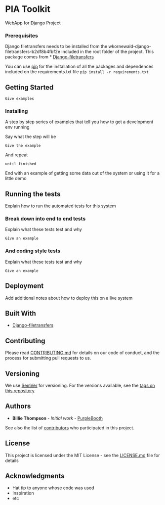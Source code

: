 # PIA Toolkit

WebApp for Django Project 

### Prerequisites


Django filetransfers needs to be installed from the wkornewald-django-filetransfers-b2df8b4fbf2e included in the root folder of the project.
This package comes from * [Django-filetransfers](https://bitbucket.org/wkornewald/django-filetransfers)

You can use [pip](https://pypi.org/project/pip/) for the installation of all the packages and dependences included on the requirements.txt file
  ```pip install -r requirements.txt```


## Getting Started



```
Give examples
```

### Installing

A step by step series of examples that tell you how to get a development env running

Say what the step will be

```
Give the example
```

And repeat

```
until finished
```

End with an example of getting some data out of the system or using it for a little demo

## Running the tests

Explain how to run the automated tests for this system

### Break down into end to end tests

Explain what these tests test and why

```
Give an example
```

### And coding style tests

Explain what these tests test and why

```
Give an example
```

## Deployment

Add additional notes about how to deploy this on a live system

## Built With

* [Django-filetransfers](https://bitbucket.org/wkornewald/django-filetransfers)


## Contributing

Please read [CONTRIBUTING.md](https://gist.github.com/PurpleBooth/b24679402957c63ec426) for details on our code of conduct, and the process for submitting pull requests to us.

## Versioning

We use [SemVer](http://semver.org/) for versioning. For the versions available, see the [tags on this repository](https://github.com/your/project/tags). 

## Authors

* **Billie Thompson** - *Initial work* - [PurpleBooth](https://github.com/PurpleBooth)

See also the list of [contributors](https://github.com/your/project/contributors) who participated in this project.

## License

This project is licensed under the MIT License - see the [LICENSE.md](LICENSE.md) file for details

## Acknowledgments

* Hat tip to anyone whose code was used
* Inspiration
* etc
